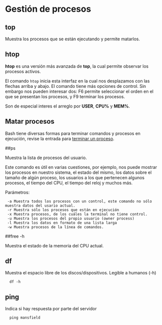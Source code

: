 Gestión de procesos 
====================

## top

Muestra los procesos que se están ejecutando y permite matarlos.

## htop

**htop** es una versión más avanzada de **top**, la cual permite observar los procesos activos.

El comando `htop` inicia esta interfaz en la cual nos desplazamos con las flechas arriba y abajo. El comando tiene más opciones de control. Sin embargo nos pueden interesar dos: F6 permite seleccionar el orden en el que se presentan los procesos, y F9 terminar los procesos.

Son de especial interes el arreglo por __USER__, __CPU%__ y __MEM%__.

## Matar procesos ##

Bash tiene diversas formas para terminar comandos y procesos en ejecución, revise la entrada para [terminar un proceso](./Bash:-kill).

##ps

Muestra la lista de procesos del usuario.

Este comando es útil en varias cuestiones, por ejemplo, nos puede mostrar los procesos en nuestro sistema, el estado del mismo, los datos sobre el tamaño de algún proceso, los usuarios a los que pertenecen algunos procesos, el tiempo del CPU, el tiempo del reloj y muchos más.

Parámetros:

     -a Muestra todos los procesos con un control, este comando no sólo muestra datos del usario actual.
     -r Muestra sólo los procesos que están en ejecución
     -x Muestra procesos, de los cuáles la terminal no tiene control.
     -u Muestra los procesos del propio usuario (owner process)
     -l Muestra los datos en formato de una lista larga
     -w Muestra procesos de la línea de comandos.

##free -h

Muestra el estado de la memoria del CPU actual.

## df

Muestra el espacio libre de los discos/dispositivos. Legible a humanos (-h)

      df -h

## ping

Indica si hay respuesta por parte del servidor

      ping mansfield
